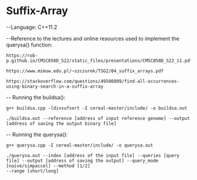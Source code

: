 # Suffix-Array

--Language: C++11.2

--Reference to the lectures and online resources used to implement the querysa() function:

    https://rob-p.github.io/CMSC858D_S22/static_files/presentations/CMSC858D_S22_11.pdf
    
    https://www.mimuw.edu.pl/~szczurek/TSG2/04_suffix_arrays.pdf
    
    https://stackoverflow.com/questions/49500809/find-all-occurrences-using-binary-search-in-a-suffix-array
    
-- Running the buildsa(): 

    g++ buildsa.cpp -ldivsufsort -I cereal-master/include/ -o buildsa.out
    
    ./buildsa.out --reference [address of input reference genome] --output [address of saving the output binary file]
    
-- Running the querysa(): 

    g++ querysa.cpp -I cereal-master/include/ -o querysa.out
    
    ./querysa.out --index [address of the input file] --queries [query file] --output [address of saving the output] --query_mode [naive/simpaccel] --method [1/2]
    --range [short/long]
    
    
